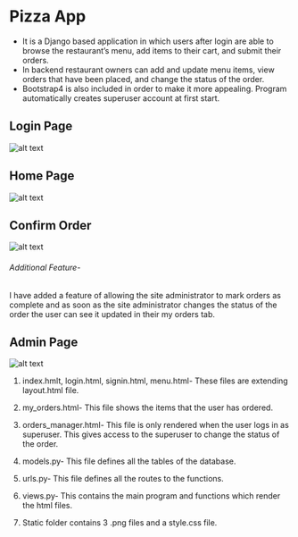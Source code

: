# Pizza App
- It is a Django based application in which users after login are able to browse the restaurant’s menu, add items to their cart, and submit their orders.
- In backend restaurant owners can add and update menu items, view orders that have been placed, and change the status of the order.
- Bootstrap4 is also included in order to make it more appealing. Program automatically creates superuser account at first start.
## Login Page
![alt text](https://github.com/rodeketan/pizza_app/blob/main/Images/Screenshot%20(286).png)
## Home Page
![alt text](https://github.com/rodeketan/pizza_app/blob/main/Images/Screenshot%20(288).png)
## Confirm Order
![alt text](https://github.com/rodeketan/pizza_app/blob/main/Images/Screenshot%20(290).png)



###### Additional Feature- 
I have added a feature of allowing the site administrator to mark orders as complete and as soon as the site administrator changes the status of the order the user can see it updated in their my orders tab.
## Admin Page
![alt text](https://github.com/rodeketan/pizza_app/blob/main/Images/Screenshot%20(292).png)




  1. index.hmlt, login.html, signin.html, menu.html- These files are extending layout.html file.

  2. my_orders.html- This file shows the items that the user has ordered.

  3. orders_manager.html- This file is only rendered when the user logs in as superuser. This gives access to the superuser to change the status of the order.

  4. models.py- This file defines all the tables of the database.

  5. urls.py- This file defines all the routes to the functions.

  6. views.py- This contains the main program and functions which render the html files.

  7. Static folder contains 3 .png files and a style.css file.
